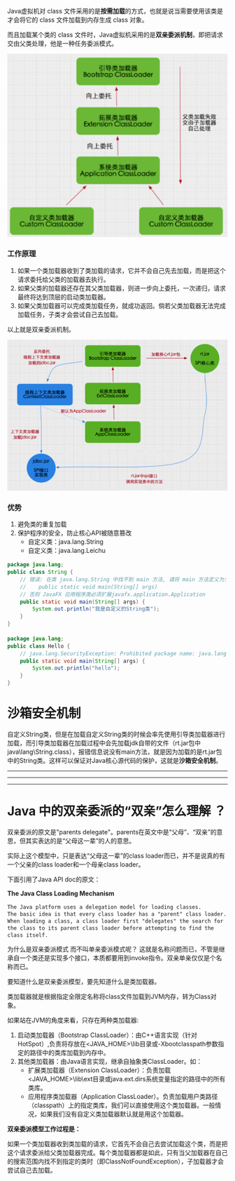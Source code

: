 Java虚拟机对 class 文件采用的是**按需加载**的方式，也就是说当需要使用该类是才会将它的 class 文件加载到内存生成 class 对象。

而且加载某个类的 class 文件时，Java虚拟机采用的是**双亲委派机制**，即把请求交由父类处理，他是一种任务委派模式。

![双亲委派机制](/images/jvm/双亲委派机制.png)

### 工作原理
1. 如果一个类加载器收到了类加载的请求，它并不会自己先去加载，而是把这个请求委托给父类的加载器去执行。
2. 如果父类的加载器还存在其父类加载器，则进一步向上委托，一次递归，请求最终将达到顶层的启动类加载器。
3. 如果父类加载器可以完成类加载任务，就成功返回。倘若父类加载器无法完成加载任务，子类才会尝试自己去加载。

以上就是双亲委派机制。

![双亲委派机制2](/images/jvm/双亲委派机制2.png)

### 优势
1. 避免类的重复加载
2. 保护程序的安全，防止核心API被随意篡改
    - 自定义类：java.lang.String
    - 自定义类：java.lang.Leichu

```java
package java.lang;
public class String {
	// 错误: 在类 java.lang.String 中找不到 main 方法, 请将 main 方法定义为:
	//    public static void main(String[] args)
	// 否则 JavaFX 应用程序类必须扩展javafx.application.Application
	public static void main(String[] args) {
		System.out.println("我是自定义的String类");
	}
}

package java.lang;
public class Hello {
	// java.lang.SecurityException: Prohibited package name: java.lang
	public static void main(String[] args) {
		System.out.println("hello");
	}
}
```


# 沙箱安全机制
自定义String类，但是在加载自定义String类的时候会率先使用引导类加载器进行加载，而引导类加载器在加载过程中会先加载jdk自带的文件（rt.jar包中java\lang\String.class），报错信息说没有main方法，就是因为加载的是rt.jar包中的String类。这样可以保证对Java核心源代码的保护，这就是**沙箱安全机制**。


---
---
---


# Java 中的双亲委派的“双亲”怎么理解 ？

双亲委派的原文是"parents delegate"。parents在英文中是“父母”、“双亲”的意思，但其实表达的是“父母这一辈”的人的意思。

实际上这个模型中，只是表达“父母这一辈”的class loader而已，并不是说真的有一个父亲的class loader和一个母亲class loader。

下面引用了Java API doc的原文：

**The Java Class Loading Mechanism**

    The Java platform uses a delegation model for loading classes. 
    The basic idea is that every class loader has a "parent" class loader. 
    When loading a class, a class loader first "delegates" the search for the class to its parent class loader before attempting to find the class itself.



为什么是双亲委派模式 而不叫单亲委派模式呢？ 这就是名称问题而已，不管是继承自一个类还是实现多个接口，本质都要用到invoke指令。双亲单亲仅仅是个名称而已。

要知道什么是双亲委派模型，要先知道什么是类加载器。

类加载器就是根据指定全限定名称将class文件加载到JVM内存，转为Class对象。

如果站在JVM的角度来看，只存在两种类加载器:

1. 启动类加载器（Bootstrap ClassLoader）：由C++语言实现（针对HotSpot）,负责将存放在<JAVA_HOME>\lib目录或-Xbootclasspath参数指定的路径中的类库加载到内存中。
2. 其他类加载器：由Java语言实现，继承自抽象类ClassLoader。如：
    - 扩展类加载器（Extension ClassLoader）：负责加载<JAVA_HOME>\lib\ext目录或java.ext.dirs系统变量指定的路径中的所有类库。
    - 应用程序类加载器（Application ClassLoader）。负责加载用户类路径（classpath）上的指定类库，我们可以直接使用这个类加载器。一般情况，如果我们没有自定义类加载器默认就是用这个加载器。

**双亲委派模型工作过程是：**

如果一个类加载器收到类加载的请求，它首先不会自己去尝试加载这个类，而是把这个请求委派给父类加载器完成。每个类加载器都是如此，只有当父加载器在自己的搜索范围内找不到指定的类时（即ClassNotFoundException），子加载器才会尝试自己去加载。

    